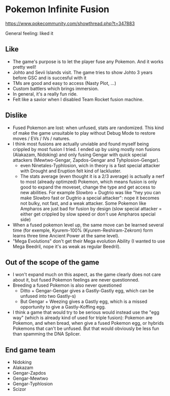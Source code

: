 # Pokemon Infinite Fusion

https://www.pokecommunity.com/showthread.php?t=347883

General feeling: liked it

## Like

- The game's purpose is to let the player fuse any Pokemon. And it works pretty well!
- Johto and Sevii Islands visit. The game tries to show Johto 3 years before GSC and is succesful with it
- TMs are good and easy to access (Nasty Plot, ...)
- Custom battlers which brings immersion.
- In general, it's a really fun ride.
- Felt like a savior when I disabled Team Rocket fusion machine.

## Dislike

- Fused Pokemon are lost: when unfused, stats are randomized. This kind of make the game
unsuitable to play without Debug Mode to restore moves / EVs / IVs / natures.
- I think most fusions are actually unviable and found myself being crippled by most fusion I
tried. I ended up by using mostly non fusions (Alakazam, Nidoking) and only fusing Gengar with
quick special attackers (Mewtwo-Gengar, Zapdos-Gengar and Tyhplosion-Gengar).
  - even Ninetales-Typhlosion, wich in theory is a fast special attacker with Drought and Eruption
  felt kind of lackluster.
  - The stats average (even thought it is a 2/3 average) is actually a nerf to most (already optimzed)
  Pokemon, which means fusion is only good to expand the moveset, change the type and get access to
  new abilities. For example Slowbro + Dugtrio was like "hey you can make Slowbro fast or Dugtrio
  a special attacker": nope it becomes not bulky, not fast, and a weak attacker. Some Pokemon like
  Ampharos are just bad for fusion by design (slow special attacker = either get crippled by slow speed
  or don't use Ampharos special side)  
- When a fused pokemon level up, the same move can be learned several time (for exemple, Kyurem-100%
(Kyurem-Reshiram-Zekrom) form learns three time Ancient Power at the same level).
- "Mega Evolutions" don't get their Mega evolution Ability (I wanted to use Mega Beedril, nope it's as
weak as regular Beedril).

## Out of the scope of the game

- I won't expand much on this aspect, as the game clearly does not care about it, but fused Pokemon
feelings are never questionned.
- Breeding a fused Pokemon is also never questioned
  - Ditto + Gengar-Gengar gives a Gastly-Gastly egg, which can be unfused into two Gastly-s)
  - But Gengar + Weezing gives a Gastly egg, which is a missed opportunity to give a Gastly-Koffing egg.
- I think a game that would try to be serious would instead use the "egg way" (which is already kind of
used for triple fusion): Pokemon are Pokemon, and when bread, when give a fused Pokemon egg, or hybrids
Pokemons that can't be unfused. But that would obviously be less fun than spamming the DNA Splicer.


## End game team

- Nidoking
- Alakazam
- Gengar-Zapdos
- Gengar-Mewtwo
- Gengar-Typhlosion
- Scizor
